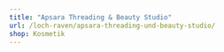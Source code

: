 ```yaml
---
title: "Apsara Threading & Beauty Studio"
url: /loch-raven/apsara-threading-und-beauty-studio/
shop: Kosmetik
---
```

